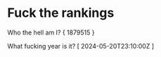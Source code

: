 # Fuck the rankings

Who the hell am I?
{ 1879515 }

What fucking year is it?
[ 2024-05-20T23:10:00Z ]
